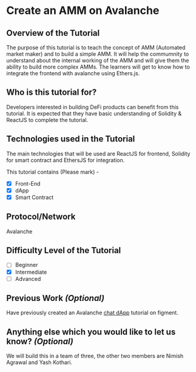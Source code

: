 # Create an AMM on Avalanche

## Overview of the Tutorial
The purpose of this tutorial is to teach the concept of AMM (Automated market maker) and to build a simple AMM. It will help the commumnity to understand about the internal working of the AMM and will give them the ability to build more complex AMMs. The learners will get to know how to integrate the frontend with avalanche using Ethers.js.

## Who is this tutorial for? 
<!-- _What is your target audience? What prior knowledge should they have?_ -->
Developers interested in building DeFi products can benefit from this tutorial. It is expected that they have basic understanding of Solidity & ReactJS to complete the tutorial.

## Technologies used in the Tutorial
<!-- Mention about what all different technologies (Programming Languages, APIs, SDKs, Database, Boilerplates, Templates, Frameworks etc.) you're going to use in the tutorial. -->
The main technologies that will be used are ReactJS for frontend, Solidity for smart contract and EthersJS for integration.

This tutorial contains (Please mark) -
- [x] Front-End
- [x] dApp
- [x] Smart Contract

## Protocol/Network
<!-- Mention the name of the protocol/network for which you're writing this tutorial (Eg. Near, Avalanche, Celo etc.) -->
Avalanche

## Difficulty Level of the Tutorial
- [ ] Beginner
- [x] Intermediate
- [ ] Advanced

## Previous Work _(Optional)_
<!-- Mention about your previous work/projects and share links if you have any -->
Have previously created an Avalanche [chat dApp](https://learn.figment.io/tutorials/create-a-chat-application-using-solidity-and-react) tutorial on figment.

## Anything else which you would like to let us know? _(Optional)_
<!-- Add extra details and information here, if you have anything else to tell us. We would love to hear :)  -->
We will build this in a team of three, the other two members are Nimish Agrawal and Yash Kothari. 
